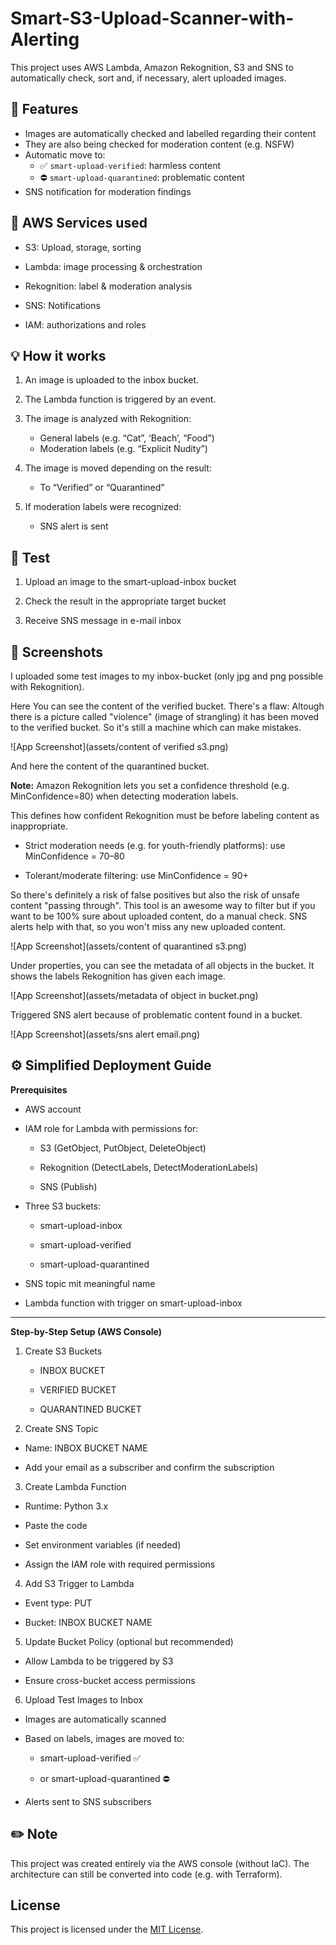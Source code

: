 # Smart-S3-Upload-Scanner-with-Alerting

This project uses AWS Lambda, Amazon Rekognition, S3 and SNS to automatically check, sort and, if necessary, alert uploaded images.

## 🔎 Features

- Images are automatically checked and labelled regarding their content
- They are also being checked for moderation content (e.g. NSFW)
- Automatic move to:
  - ✅ `smart-upload-verified`: harmless content
  - ⛔️ `smart-upload-quarantined`: problematic content
- SNS notification for moderation findings

## 🔩 AWS Services used

- S3: Upload, storage, sorting

- Lambda: image processing & orchestration

- Rekognition: label & moderation analysis

- SNS: Notifications

- IAM: authorizations and roles

## 💡 How it works

1. An image is uploaded to the inbox bucket.

2. The Lambda function is triggered by an event.

3. The image is analyzed with Rekognition:

   - General labels (e.g. “Cat”, ‘Beach’, “Food”)
   - Moderation labels (e.g. “Explicit Nudity”)

4. The image is moved depending on the result:

   - To “Verified” or “Quarantined”

5. If moderation labels were recognized:

   - SNS alert is sent

## 🧫 Test

1. Upload an image to the smart-upload-inbox bucket

2. Check the result in the appropriate target bucket

3. Receive SNS message in e-mail inbox

## 📸 Screenshots

I uploaded some test images to my inbox-bucket (only jpg and png possible with Rekognition).

Here You can see the content of the verified bucket. There's a flaw: Altough there is a picture called "violence" (image of strangling) it has been moved to the verified bucket. So it's still a machine which can make mistakes. 

![App Screenshot](assets/content of verified s3.png)

And here the content of the quarantined bucket.

**Note:**
Amazon Rekognition lets you set a confidence threshold (e.g. MinConfidence=80) when detecting moderation labels.

This defines how confident Rekognition must be before labeling content as inappropriate.

- Strict moderation needs (e.g. for youth-friendly platforms): use MinConfidence = 70–80

- Tolerant/moderate filtering: use MinConfidence = 90+

So there's definitely a risk of false positives but also the risk of unsafe content "passing through". This tool is an awesome way to filter but if you want to be 100% sure about uploaded content, do a manual check. SNS alerts help with that, so you won't miss any new uploaded content. 

![App Screenshot](assets/content of quarantined s3.png)

Under properties, you can see the metadata of all objects in the bucket. It shows the labels Rekognition has given each image. 

![App Screenshot](assets/metadata of object in bucket.png)

Triggered SNS alert because  of problematic content found in a bucket. 

![App Screenshot](assets/sns alert email.png)

## ⚙️ Simplified Deployment Guide

**Prerequisites**

- AWS account

- IAM role for Lambda with permissions for:

  - S3 (GetObject, PutObject, DeleteObject)

  - Rekognition (DetectLabels, DetectModerationLabels)

  - SNS (Publish)

- Three S3 buckets:

  - smart-upload-inbox

  - smart-upload-verified

  - smart-upload-quarantined

- SNS topic mit meaningful name

- Lambda function with trigger on smart-upload-inbox

---------------

**Step-by-Step Setup (AWS Console)**

1. Create S3 Buckets

   - INBOX BUCKET

   - VERIFIED BUCKET

   - QUARANTINED BUCKET

2. Create SNS Topic

- Name: INBOX BUCKET NAME

- Add your email as a subscriber and confirm the subscription

3. Create Lambda Function

- Runtime: Python 3.x

- Paste the code

- Set environment variables (if needed)

- Assign the IAM role with required permissions

4. Add S3 Trigger to Lambda

- Event type: PUT

- Bucket: INBOX BUCKET NAME

5. Update Bucket Policy (optional but recommended)

- Allow Lambda to be triggered by S3

- Ensure cross-bucket access permissions

6. Upload Test Images to Inbox

- Images are automatically scanned

- Based on labels, images are moved to:

  - smart-upload-verified ✅

  - or smart-upload-quarantined ⛔

- Alerts sent to SNS subscribers

## ✏️ Note

This project was created entirely via the AWS console (without IaC).
The architecture can still be converted into code (e.g. with Terraform).

## License

This project is licensed under the [MIT License](LICENSE).





